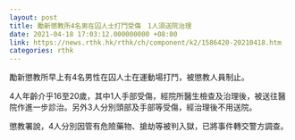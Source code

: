 ```yaml
---
layout: post
title: 勵新懲教所4名男在囚人士打鬥受傷　1人須送院治理
date: 2021-04-18 17:03:12.000000000 +08:00
link: https://news.rthk.hk/rthk/ch/component/k2/1586420-20210418.htm
categories: rthk
---
```


勵新懲教所早上有4名男性在囚人士在運動場打鬥，被懲教人員制止。

4人年齡介乎16至20歲，其中1人手部受傷，經院所醫生檢查及治理後，被送往醫院作進一步診治。另外3人分別頭部及手部等受傷，經治理後不用送院。

懲教署說，4人分別因管有危險藥物、搶劫等被判入獄，已將事件轉交警方調查。
